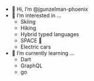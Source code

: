 - 👋 Hi, I’m @jgunzelman-phoenix
- 👀 I’m interested in ...
   - Skiing 
   - Hiking
   - Hybrid typed languages
   - SPACE 🌌
   - Electric cars
- 🌱 I’m currently learning ...
   - Dart 
   - GraphQL
   - go

<!---
jgunzelman-phoenix/jgunzelman-phoenix is a ✨ special ✨ repository because its `README.md` (this file) appears on your GitHub profile.
You can click the Preview link to take a look at your changes.
--->
